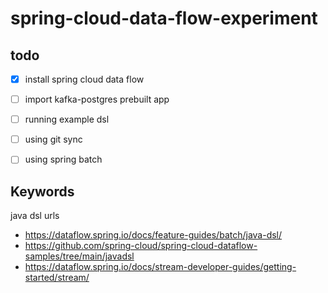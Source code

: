 # spring-cloud-data-flow-experiment

## todo
- [x] install spring cloud data flow
- [ ] import kafka-postgres prebuilt app
- [ ] running example dsl
- [ ] using git sync
- [ ] using spring batch


## Keywords
java dsl
urls
- https://dataflow.spring.io/docs/feature-guides/batch/java-dsl/
- https://github.com/spring-cloud/spring-cloud-dataflow-samples/tree/main/javadsl
- https://dataflow.spring.io/docs/stream-developer-guides/getting-started/stream/